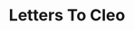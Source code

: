 ---
title: "Letters To Cleo"
summary: "**Letters To Cleo** are a Boston-based alternative rock band, formed in 1990 by Greg McKenna and Kay Hanley after the break-up of their former band, **Rebbecca Lula**. The original line-up included Kay Hanley , Greg McKenna , Mike Eisenstein , Stacy Jones and Scott Riebling . From 1993 to 1997, **Letters To Cleo** released 3 albums and had several tracks included on various TV and movie soundtracks. Their first hit single \"Here & Now\" reached #10 on the Billboard Modern Rock Singles chart. In 1997, drummer Stacy Jones left the band and was replaced by Tom Polce. After a short tour, Tom Polce was replaced by Jason Sutter. The group initially disbanded in 2000, but have reformed several times since 2008 to play shows primarily in Boston. They released a new EP, Back To Nebraska, in 2016 and will release a Christmas EP in November 2019."
image: "letters-to-cleo.jpg"
apple_music_artist_url: "https://music.apple.com/gb/artist/letters-to-cleo/198779"
wikipedia_url: "https://en.wikipedia.org/wiki/Letters_to_Cleo"
---